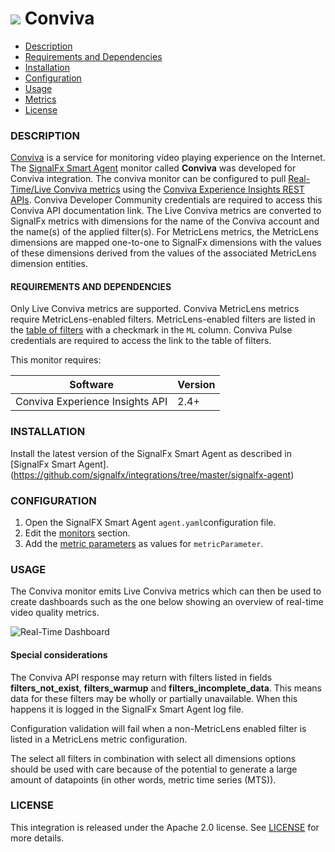 # ![](./img/integration_conviva.png) Conviva

- [Description](#description)
- [Requirements and Dependencies](#requirements-and-dependencies)
- [Installation](#installation)
- [Configuration](#configuration)
- [Usage](#usage)
- [Metrics](#metrics)
- [License](#license)

### DESCRIPTION

<a target="_blank" href="https://www.conviva.com/">Conviva</a> is a service for monitoring video playing experience on the Internet. The <a target="_blank" href="https://github.com/signalfx/integrations/tree/master/signalfx-agent">SignalFx Smart Agent</a> monitor called **Conviva** was developed for Conviva integration. The conviva monitor can be configured to pull <a target="_blank" href="https://github.com/signalfx/integrations/blob/master/conviva/docs/conviva_metrics.md">Real-Time/Live Conviva metrics</a> using the <a target="_blank" href="https://community.conviva.com/site/global/apis_data/experience_insights_api/index.gsp">Conviva Experience Insights REST APIs</a>. Conviva Developer Community credentials are required to access this Conviva API documentation link. The Live Conviva metrics are converted to SignalFx metrics with dimensions for the name of the Conviva account and the name(s) of the applied filter(s). For MetricLens metrics, the MetricLens dimensions are mapped one-to-one to SignalFx dimensions with the values of these dimensions derived from the values of the associated MetricLens dimension entities.



#### REQUIREMENTS AND DEPENDENCIES

Only Live Conviva metrics are supported. Conviva MetricLens metrics require MetricLens-enabled filters. MetricLens-enabled filters are listed in the <a target="_blank" href="https://pulse.conviva.com/filters/">table of filters</a> with a checkmark in the `ML` column. Conviva Pulse credentials are required to access the link to the table of filters.

This monitor requires:

| Software          | Version        |
|-------------------|----------------|
| Conviva Experience Insights API |     2.4+       |

### INSTALLATION

Install the latest version of the SignalFx Smart Agent as described in [SignalFx Smart Agent].(https://github.com/signalfx/integrations/tree/master/signalfx-agent)[](sfx_link:signalfx-agent)

### CONFIGURATION

1. Open the SignalFX Smart Agent `agent.yaml`configuration file.
2. Edit the <a target="_blank" href="https://docs.signalfx.com/en/latest/integrations/agent/monitors/conviva.html">monitors</a> section.
3. Add the <a target="_blank" href="https://docs.signalfx.com/en/latest/integrations/agent/monitors/conviva.html#conviva-monitor-metric-parameters-and-metrics">metric parameters</a> as values for `metricParameter`.

### USAGE

The Conviva monitor emits Live Conviva metrics which can then be used to create dashboards such as the one below showing an overview of real-time video quality metrics.

![Real-Time Dashboard](./img/conviva_overview_dashboard.png)

#### Special considerations 

The Conviva API response may return with filters listed in fields **filters_not_exist**, **filters_warmup** and **filters_incomplete_data**. This means data for these filters may be wholly or partially unavailable. When this happens it is logged in the SignalFx Smart Agent log file.

Configuration validation will fail when a non-MetricLens enabled filter is listed in a MetricLens metric configuration.

The select all filters in combination with select all dimensions options should be used with care because of the potential to generate a large amount of datapoints (in other words, metric time series (MTS)).

### LICENSE

This integration is released under the Apache 2.0 license. See [LICENSE](./LICENSE) for more details.
